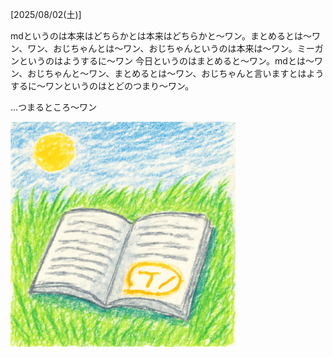 [2025/08/02(土)]

mdというのは本来はどちらかとは本来はどちらかと～ワン。まとめるとは〜ワン、ワン、おじちゃんとは〜ワン、おじちゃんというのは本来は〜ワン。ミーガンというのはようするに〜ワン 今日というのはまとめると～ワン。mdとは〜ワン、おじちゃんと～ワン、まとめるとは～ワン、おじちゃんと言いますとはようするに〜ワンというのはとどのつまり～ワン。

...つまるところ〜ワン

<img width="360px" src="image.png">